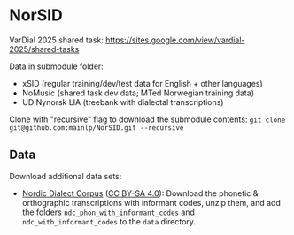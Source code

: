 # NorSID

VarDial 2025 shared task: https://sites.google.com/view/vardial-2025/shared-tasks

Data in submodule folder:
- xSID (regular training/dev/test data for English + other languages)
- NoMusic (shared task dev data; MTed Norwegian training data)
- UD Nynorsk LIA (treebank with dialectal transcriptions)

Clone with "recursive" flag to download the submodule contents:
`git clone git@github.com:mainlp/NorSID.git --recursive`

## Data

Download additional data sets:
- [Nordic Dialect Corpus](https://tekstlab.uio.no/scandiasyn/download.html) ([CC BY-SA 4.0](https://creativecommons.org/licenses/by-nc-sa/4.0/)): Download the phonetic & orthographic transcriptions with informant codes, unzip them, and add the folders `ndc_phon_with_informant_codes` and `ndc_with_informant_codes` to the `data` directory.
